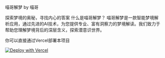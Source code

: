 喵哥解梦 by 喵哥

探索梦境的奥秘，寻找内心的答案
什么是喵哥解梦？
喵哥解梦是一款智能梦境解析应用，通过先进的AI技术，为您提供专业、富有洞察力的梦境解读。我们致力于帮助您理解梦境背后的深层含义，探索潜意识世界。

你可以直接通过Vercel部署本项目

[![Deploy with Vercel](https://vercel.com/button)](https://vercel.com/new/clone?repository-url=https://github.com/guioalis/miaogejiemen)

